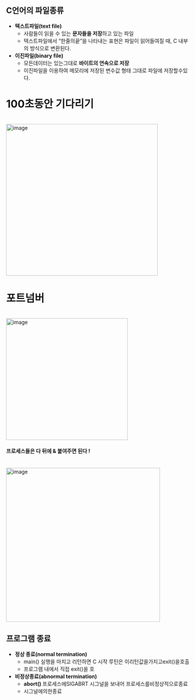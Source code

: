 
 <h2> C언어의 파일종류</h2>
    <ul>
        <li>
            <strong>텍스트파일(text file)</strong>
            <ul>
                <li>사람들이 읽을 수 있는  <strong>문자들을 저장</strong>하고 있는 파일</li>
                <li>텍스트파일에서 “한줄의끝”을 나타내는 표현은 파일이 읽어들여질 때, C 내부의
방식으로 변환된다. </li>
            </ul>
        </li>
        <li>
            <strong>이진파일(binary file) </strong>
            <ul>
                <li>모든데이터는 있는그대로  <strong>바이트의 연속으로 저장</strong></li>
                <li>이진파일을 이용하여 메모리에 저장된 변수값 형태 그대로 파일에 저장할수있다. </li>
            </ul>
        </li>
    </ul>

<h1>100초동안 기다리기</h1><br>
<img width="410" alt="image" src="https://github.com/Sossoh/SystemPgm/assets/128332587/971de452-03a0-475e-a9d6-750a79e03776">
<h1>포트넘버</h1><br>
<img width="329" alt="image" src="https://github.com/Sossoh/SystemPgm/assets/128332587/c5eedb5e-be61-417f-a000-f5bc28e129dc">
<br>
<h4>프로세스들은 다 뒤에 & 붙여주면 된다 ! </h4><br>
<img width="416" alt="image" src="https://github.com/Sossoh/SystemPgm/assets/128332587/f92b2f2d-fba7-4984-8c3f-b7c5903a9510">



 <h2> 프로그램 종료 </h2>
    <ul>
        <li>
            <strong> 정상 종료(normal termination)</strong>
            <ul>
                <li> main() 실행을 마치고 리턴하면 C 시작 루틴은 이리턴값을가지고exit()을호출</li>
                <li>프로그램 내에서 직접 exit()을 호</li>
            </ul>
        </li>
        <li>
            <strong>비정상종료(abnormal termination)</strong>
            <ul>
                <li><strong>abort() </strong> 프로세스에SIGABRT 시그널을 보내어 프로세스를비정상적으로종료</li>
                <li>시그널에의한종료</li>
            </ul>
        </li>
    </ul>

